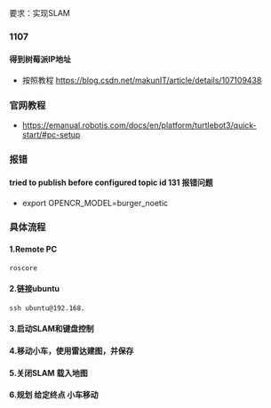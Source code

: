 
要求：实现SLAM
### 1107

#### 得到树莓派IP地址

+ 按照教程 https://blog.csdn.net/makunIT/article/details/107109438

### 官网教程
+ https://emanual.robotis.com/docs/en/platform/turtlebot3/quick-start/#pc-setup

### 报错

#### tried to publish before configured topic id 131 报错问题
+ export OPENCR_MODEL=burger_noetic


### 具体流程

#### 1.Remote PC
`roscore`

#### 2.链接ubuntu
`ssh ubuntu@192.168.`

#### 3.启动SLAM和键盘控制
#### 4.移动小车，使用雷达建图，并保存
#### 5.关闭SLAM 载入地图
#### 6.规划 给定终点 小车移动
